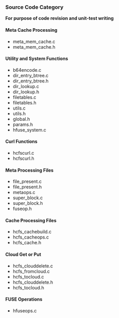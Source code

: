 ### **Source Code Category**

**For purpose of code revision and unit-test writing**

#### **Meta Cache Processing**

* meta_mem_cache.c
* meta_mem_cache.h

#### **Utility and System Functions**

* b64encode.c
* dir_entry_btree.c
* dir_entry_btree.h
* dir_lookup.c
* dir_lookup.h
* filetables.c
* filetables.h
* utils.c
* utils.h
* global.h
* params.h
* hfuse_system.c

#### **Curl Functions**

* hcfscurl.c
* hcfscurl.h

#### **Meta Processing Files**

* file_present.c
* file_present.h
* metaops.c
* super_block.c
* super_block.h
* fuseop.h

#### **Cache Processing Files**

* hcfs_cachebuild.c
* hcfs_cacheops.c
* hcfs_cache.h

#### **Cloud Get or Put**

* hcfs_clouddelete.c
* hcfs_fromcloud.c
* hcfs_tocloud.c
* hcfs_clouddelete.h
* hcfs_tocloud.h

#### **FUSE Operations**

* hfuseops.c

